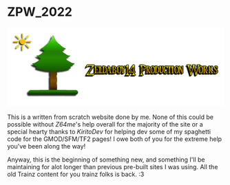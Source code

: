 # ZPW_2022
![](https://github.com/Zeldaboy14/ZPW_2022/blob/main/docs/img/logo/zpw_logo_github.png?raw=true)

This is a written from scratch website done by me.
None of this could be possible without *Z64me*'s help overall for the majority of the site or a special hearty 
thanks to *KiritoDev* for helping dev some of my spaghetti code for the GMOD/SFM/TF2 pages! I owe both of you for the extreme 
help you've been along the way!



Anyway, this is the beginning of something new, and something I'll be maintaining for alot longer than previous pre-built
sites I was using. All the old Trainz content for you trainz folks is back. :3

